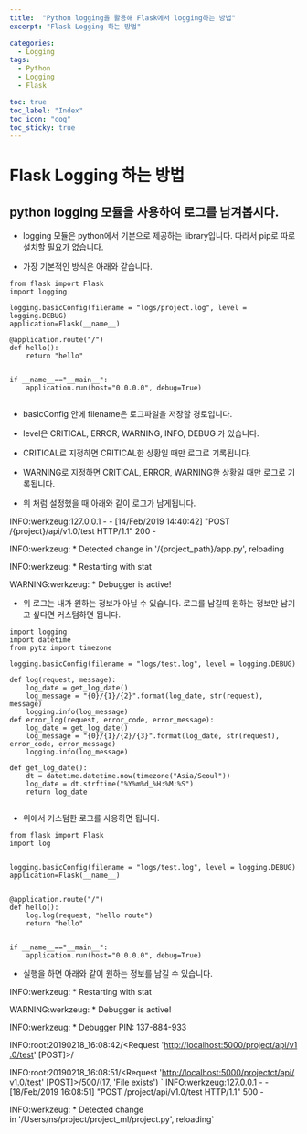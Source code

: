 ```yaml
---
title:  "Python logging을 활용해 Flask에서 logging하는 방법"
excerpt: "Flask Logging 하는 방법"

categories:
  - Logging
tags:
  - Python
  - Logging
  - Flask

toc: true
toc_label: "Index"
toc_icon: "cog"
toc_sticky: true
---
```



Flask Logging 하는 방법
===================

python logging 모듈을 사용하여 로그를 남겨봅시다.
----------------------------------

*   logging 모듈은 python에서 기본으로 제공하는 library입니다. 따라서 pip로 따로 설치할 필요가 없습니다.
    
*   가장 기본적인 방식은 아래와 같습니다.
    

```
from flask import Flask
import logging
 
logging.basicConfig(filename = "logs/project.log", level = logging.DEBUG)
application=Flask(__name__)
 
@application.route("/")
def hello():
	return "hello"
  

if __name__=="__main__":
    application.run(host="0.0.0.0", debug=True) 


```

*   basicConfig 안에 filename은 로그파일을 저장할 경로입니다.
    
*   level은 CRITICAL, ERROR, WARNING, INFO, DEBUG 가 있습니다. 
    
*   CRITICAL로 지정하면 CRITICAL한 상황일 때만 로그로 기록됩니다.
    
*   WARNING로 지정하면 CRITICAL, ERROR, WARNING한 상황일 때만 로그로 기록됩니다.
    
*   위 처럼 설정했을 때 아래와 같이 로그가 남게됩니다.
    

INFO:werkzeug:127.0.0.1 - - \[14/Feb/2019 14:40:42\] "POST /{project}/api/v1.0/test HTTP/1.1" 200 -

INFO:werkzeug: \* Detected change in '/{project_path}/app.py', reloading

INFO:werkzeug: \* Restarting with stat

WARNING:werkzeug: \* Debugger is active!

  

*   위 로그는 내가 원하는 정보가 아닐 수 있습니다. 로그를 남길때 원하는 정보만 남기고 싶다면 커스텀하면 됩니다.
    

```
import logging
import datetime
from pytz import timezone

logging.basicConfig(filename = "logs/test.log", level = logging.DEBUG)

def log(request, message):
    log_date = get_log_date()
    log_message = "{0}/{1}/{2}".format(log_date, str(request), message)
    logging.info(log_message)
def error_log(request, error_code, error_message):
    log_date = get_log_date()
    log_message = "{0}/{1}/{2}/{3}".format(log_date, str(request), error_code, error_message)
    logging.info(log_message)

def get_log_date():
    dt = datetime.datetime.now(timezone("Asia/Seoul"))
    log_date = dt.strftime("%Y%m%d_%H:%M:%S")
    return log_date


```

*   위에서 커스텀한 로그를 사용하면 됩니다.
    

```
from flask import Flask
import log


logging.basicConfig(filename = "logs/test.log", level = logging.DEBUG)
application=Flask(__name__)


@application.route("/")
def hello():
	log.log(request, "hello route")
	return "hello"
  

if __name__=="__main__":
    application.run(host="0.0.0.0", debug=True) 
```

*   실행을 하면 아래와 같이 원하는 정보를 남길 수 있습니다.
    

INFO:werkzeug: \* Restarting with stat

WARNING:werkzeug: \* Debugger is active!

INFO:werkzeug: \* Debugger PIN: 137-884-933

INFO:root:20190218\_16:08:42/<Request '[http://localhost:5000/project/api/v1.0/test](http://localhost:5000/project/api/v1.0/test)' \[POST\]>/

INFO:root:20190218\_16:08:51/<Request '[http://localhost:5000/projectct/api/v1.0/test](http://localhost:5000/project/api/v1.0/test)' \[POST\]>/500/(17, 'File exists')
`
INFO:werkzeug:127.0.0.1 - - \[18/Feb/2019 16:08:51\] "POST /project/api/v1.0/test HTTP/1.1" 500 -

INFO:werkzeug: \* Detected change in '/Users/ns/project/project\_ml/project.py', reloading`
